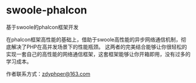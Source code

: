 # swoole-phalcon
基于swoole的phalcon框架开发

在phalcon框架高性能的基础上，借助于swoole高性能的异步网络通信机制，彻底解决了PHP在高并发场景下的性能瓶颈。
这两者的完美结合能够让你很轻松的实现一套自己的高性能的网络通信框架，这套框架能够让你开箱即用，没有过多的学习成本。

作者联系方式：zdyphper@163.com
